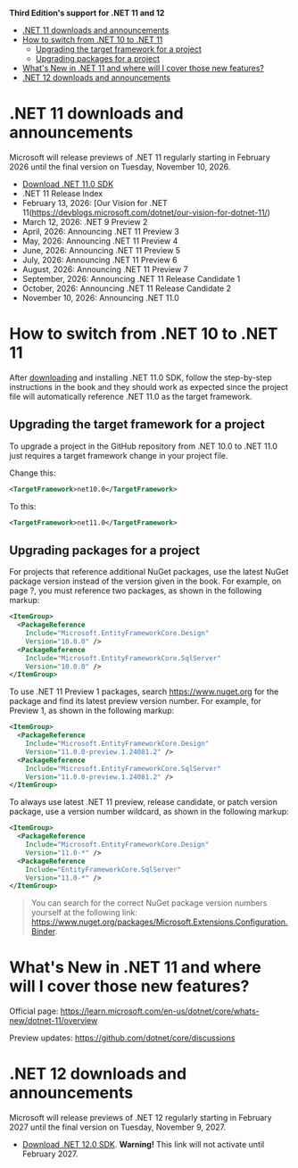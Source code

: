 **Third Edition's support for .NET 11 and 12**

- [.NET 11 downloads and announcements](#net-11-downloads-and-announcements)
- [How to switch from .NET 10 to .NET 11](#how-to-switch-from-net-10-to-net-11)
  - [Upgrading the target framework for a project](#upgrading-the-target-framework-for-a-project)
  - [Upgrading packages for a project](#upgrading-packages-for-a-project)
- [What's New in .NET 11 and where will I cover those new features?](#whats-new-in-net-11-and-where-will-i-cover-those-new-features)
- [.NET 12 downloads and announcements](#net-12-downloads-and-announcements)

# .NET 11 downloads and announcements

Microsoft will release previews of .NET 11 regularly starting in February 2026 until the final version on Tuesday, November 10, 2026.

- [Download .NET 11.0 SDK](https://dotnet.microsoft.com/download/dotnet/11.0)
- .NET 11 Release Index
- February 13, 2026: [Our Vision for .NET 11(https://devblogs.microsoft.com/dotnet/our-vision-for-dotnet-11/)
- March 12, 2026: .NET 9 Preview 2
- April, 2026: Announcing .NET 11 Preview 3
- May, 2026: Announcing .NET 11 Preview 4
- June, 2026: Announcing .NET 11 Preview 5
- July, 2026: Announcing .NET 11 Preview 6
- August, 2026: Announcing .NET 11 Preview 7
- September, 2026: Announcing .NET 11 Release Candidate 1
- October, 2026: Announcing .NET 11 Release Candidate 2
- November 10, 2026: Announcing .NET 11.0

# How to switch from .NET 10 to .NET 11

After [downloading](https://dotnet.microsoft.com/download/dotnet/11.0) and installing .NET 11.0 SDK, follow the step-by-step instructions in the book and they should work as expected since the project file will automatically reference .NET 11.0 as the target framework. 

## Upgrading the target framework for a project

To upgrade a project in the GitHub repository from .NET 10.0 to .NET 11.0 just requires a target framework change in your project file.

Change this:

```xml
<TargetFramework>net10.0</TargetFramework>
```

To this:

```xml
<TargetFramework>net11.0</TargetFramework>
```

## Upgrading packages for a project

For projects that reference additional NuGet packages, use the latest NuGet package version instead of the version given in the book. For example, on page ?, you must reference two packages, as shown in the following markup:
```xml
<ItemGroup>
  <PackageReference
    Include="Microsoft.EntityFrameworkCore.Design"
    Version="10.0.0" />
  <PackageReference
    Include="Microsoft.EntityFrameworkCore.SqlServer"
    Version="10.0.0" />
</ItemGroup>
```

To use .NET 11 Preview 1 packages, search https://www.nuget.org for the package and find its latest preview version number. For example, for Preview 1, as shown in the following markup:
```xml
<ItemGroup>
  <PackageReference
    Include="Microsoft.EntityFrameworkCore.Design"
    Version="11.0.0-preview.1.24081.2" />
  <PackageReference
    Include="Microsoft.EntityFrameworkCore.SqlServer"
    Version="11.0.0-preview.1.24081.2" />
</ItemGroup>
```

To always use latest .NET 11 preview, release candidate, or patch version package, use a version number wildcard, as shown in the following markup:
```xml
<ItemGroup>
  <PackageReference
    Include="Microsoft.EntityFrameworkCore.Design"
    Version="11.0-*" />
  <PackageReference
    Include="EntityFrameworkCore.SqlServer"
    Version="11.0-*" />
</ItemGroup>
```

> You can search for the correct NuGet package version numbers yourself at the following link: https://www.nuget.org/packages/Microsoft.Extensions.Configuration.Binder.

# What's New in .NET 11 and where will I cover those new features?

Official page: https://learn.microsoft.com/en-us/dotnet/core/whats-new/dotnet-11/overview

Preview updates: https://github.com/dotnet/core/discussions

# .NET 12 downloads and announcements

Microsoft will release previews of .NET 12 regularly starting in February 2027 until the final version on Tuesday, November 9, 2027.

- [Download .NET 12.0 SDK](https://dotnet.microsoft.com/download/dotnet/12.0). **Warning!** This link will not activate until February 2027.
